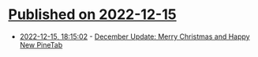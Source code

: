 # [Published on 2022-12-15](index.md)

* [2022-12-15, 18:15:02](https://lobste.rs/s/w0qcrc/december_update_merry_christmas_happy) - [December Update: Merry Christmas and Happy New PineTab](https://www.pine64.org/2022/12/15/december-update-merry-christmas-and-happy-new-pinetab/)
